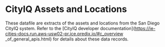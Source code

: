 # CityIQ Assets and Locations

These datafile are extracts of the assets and locations from the San Diego
CityIQ system. Refer to the [CityIQ developer
documentation](https://ie-cities-docs.run.aws-usw02-pr.ice.predix.io/#c_overview
_of_general_apis.html) for details about these data records.
